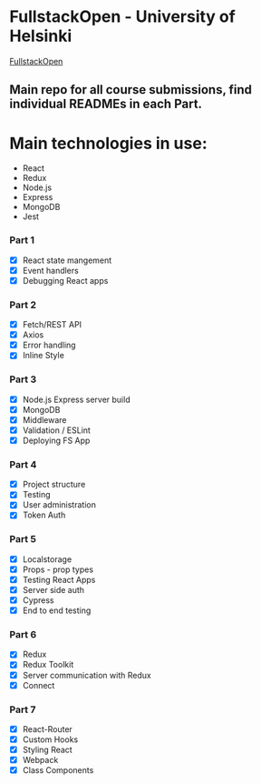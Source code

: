 # FullstackOpen - University of Helsinki

[FullstackOpen](https://fullstackopen.com/en/)

## Main repo for all course submissions, find individual READMEs in each Part.

# Main technologies in use:

  - React
  - Redux
  - Node.js
  - Express
  - MongoDB
  - Jest

### Part 1
- [x] React state mangement
- [x] Event handlers
- [x] Debugging React apps
  
### Part 2
- [x] Fetch/REST API 
- [x] Axios
- [x] Error handling
- [x] Inline Style

### Part 3
- [x] Node.js Express server build
- [x] MongoDB
- [x] Middleware
- [x] Validation / ESLint
- [x] Deploying FS App

### Part 4

- [x] Project structure
- [x] Testing
- [x] User administration
- [x] Token Auth

### Part 5

- [X] Localstorage
- [X] Props - prop types
- [X] Testing React Apps
- [X] Server side auth
- [X] Cypress
- [X] End to end testing

### Part 6

- [x] Redux
- [x] Redux Toolkit
- [x] Server communication with Redux
- [x] Connect

### Part 7

- [x] React-Router
- [x] Custom Hooks
- [x] Styling React
- [x] Webpack
- [x] Class Components
